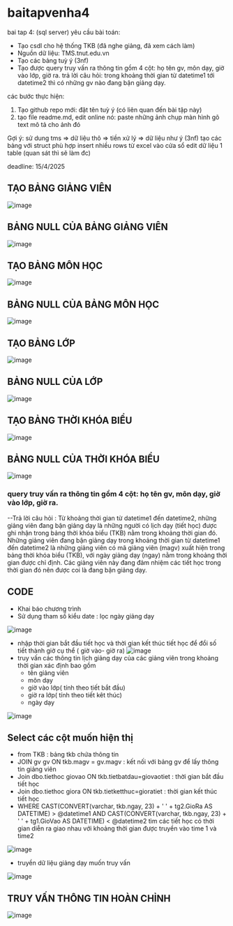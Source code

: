 # baitapvenha4
bai tap 4: (sql server)
yêu cầu bài toán:
 - Tạo csdl cho hệ thống TKB (đã nghe giảng, đã xem cách làm)
 - Nguồn dữ liệu: TMS.tnut.edu.vn
 - Tạo các bảng tuỳ ý (3nf)
 - Tạo được query truy vấn ra thông tin gồm 4 cột: họ tên gv, môn dạy, giờ vào lớp, giờ ra.
   trả lời câu hỏi: trong khoảng thời gian từ datetime1 tới datetime2 thì có những gv nào đang bận giảng dạy.

các bước thực hiện:
1. Tạo github repo mới: đặt tên tuỳ ý (có liên quan đến bài tập này)
2. tạo file readme.md, edit online nó:
   paste những ảnh chụp màn hình
   gõ text mô tả cho ảnh đó

Gợi ý:
  sử dung tms => dữ liệu thô => tiền xử lý => dữ liệu như ý (3nf)
  tạo các bảng với struct phù hợp
  insert nhiều rows từ excel vào cửa sổ edit dữ liệu 1 table (quan sát thì sẽ làm đc)
  

deadline: 15/4/2025
## TẠO BẢNG GIẢNG VIÊN
![image](https://github.com/user-attachments/assets/d5ccd8f3-45a0-437e-a64f-16e34dbaf29e)
## BẢNG NULL CỦA BẢNG GIẢNG VIÊN
![image](https://github.com/user-attachments/assets/a587c5af-90fb-414e-8f6f-6a2f39258e1e)
## TẠO BẢNG MÔN HỌC
![image](https://github.com/user-attachments/assets/071ae106-c1d9-425f-af7c-ddcee7a79156)
## BẢNG NULL CỦA BẢNG MÔN HỌC
![image](https://github.com/user-attachments/assets/0b38290c-dfc1-4568-b8fd-22ad508e4361)
## TẠO BẢNG LỚP
![image](https://github.com/user-attachments/assets/a5bb6577-e8f8-4261-87a8-573b5fbec1ac)
## BẢNG NULL CỦA LỚP
![image](https://github.com/user-attachments/assets/a3498c66-400d-4e97-b806-71e4b3c8ebc3)
## TẠO BẢNG THỜI KHÓA BIỂU
![image](https://github.com/user-attachments/assets/80a526e3-113b-4842-9111-c03868a55815)
## BẢNG NULL CỦA THỜI KHÓA BIỂU
![image](https://github.com/user-attachments/assets/ecaf0444-4343-47b5-9a11-f0673f6dbdac)
### query truy vấn ra thông tin gồm 4 cột: họ tên gv, môn dạy, giờ vào lớp, giờ ra.
--Trả lời câu hỏi : Từ khoảng thời gian từ datetime1 đến datetime2, những giảng viên đang bận giảng dạy là những người có lịch dạy (tiết học) được ghi nhận trong bảng thời khóa biểu (TKB) nằm trong khoảng thời gian đó. Những giảng viên đang bận giảng dạy trong khoảng thời gian từ datetime1 đến datetime2 là những giảng viên có mã giảng viên (magv) xuất hiện trong bảng thời khóa biểu (TKB), với ngày giảng dạy (ngay) nằm trong khoảng thời gian được chỉ định. Các giảng viên này đang đảm nhiệm các tiết học trong thời gian đó nên được coi là đang bận giảng dạy.
## CODE
* Khai báo chương trình
* Sử dụng tham số kiểu date : lọc ngày giảng dạy
  
![image](https://github.com/user-attachments/assets/f37cd339-f4d8-4dfd-9603-c665f235b293)

* nhập thời gian bắt đầu tiết học và thời gian kết thúc tiết học để đổi số tiết thành giờ cụ thể ( giờ vào- giờ ra)
![image](https://github.com/user-attachments/assets/23de293a-597d-4f0a-90c3-5b83d70ab30d)
* truy vấn các thông tin lịch giảng dạy của các giảng viên trong khoảng thời gian xác định bao gồm
  - tên giảng viên
  - môn dạy
  - giờ vào lớp( tính theo tiết bắt đầu)
  - giờ ra lớp( tính theo tiết kêt thúc)
  - ngày dạy
    
![image](https://github.com/user-attachments/assets/baeb775d-3cbe-4f64-a8c4-6c81ac60b1fc)

## Select các cột muốn hiện thị
- from TKB : bảng tkb chứa thông tin 
- JOIN  gv gv ON tkb.magv = gv.magv : kết nối với bảng gv để lấy thông tin giảng viên
- Join dbo.tiethoc giovao ON tkb.tietbatdau=giovaotiet : thời gian bắt đầu tiết học
- Join dbo.tiethoc giora ON tkb.tietketthuc=gioratiet : thời gian kết thúc tiết học
- WHERE 
    CAST(CONVERT(varchar, tkb.ngay, 23) + ' ' + tg2.GioRa AS DATETIME) > @datetime1 
    AND 
    CAST(CONVERT(varchar, tkb.ngay, 23) + ' ' + tg1.GioVao AS DATETIME) < @datetime2
  tìm các tiết học có thời gian diễn ra giao nhau với khoảng thời gian được truyền vào time 1 và time2

![image](https://github.com/user-attachments/assets/093096df-3f26-4424-abda-db4507fe9c6a)

- truyền dữ liệu giảng dạy muốn truy vấn
  
![image](https://github.com/user-attachments/assets/40acfcce-6177-455b-a428-a06d8327e6e9)
## TRUY VẤN THÔNG TIN HOÀN CHỈNH
![image](https://github.com/user-attachments/assets/7e19515b-e336-4343-b758-43ddc5bc30f8)
















